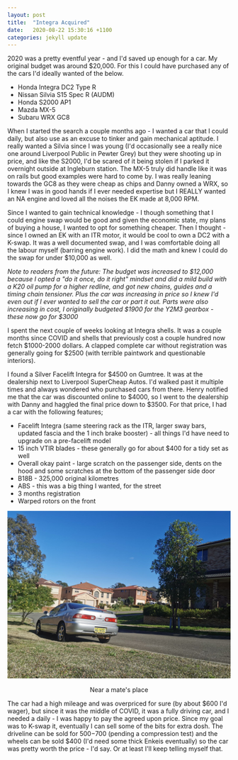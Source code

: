 ```yaml
---
layout: post
title:  "Integra Acquired"
date:   2020-08-22 15:30:16 +1100
categories: jekyll update
---
```


2020 was a pretty eventful year - and I'd saved up enough for a car. My original budget was around $20,000. For this I could have purchased any of the cars I'd ideally wanted of the below.
* Honda Integra DC2 Type R
* Nissan Silvia S15 Spec R (AUDM)
* Honda S2000 AP1
* Mazda MX-5
* Subaru WRX GC8

When I started the search a couple months ago - I wanted a car that I could daily, but also use as an excuse to tinker and gain mechanical aptitude. I really wanted a Silvia since I was young (I'd occasionally see a really nice one around Liverpool Public in Pewter Grey) but they were shooting up in price, and like the S2000, I'd be scared of it being stolen if I parked it overnight outside at Ingleburn station. The MX-5 truly did handle like it was on rails but good examples were hard to come by. I was really leaning towards the GC8 as they were cheap as chips and Danny owned a WRX, so I knew I was in good hands if I ever needed expertise but I REALLY wanted an NA engine and loved all the noises the EK made at 8,000 RPM.

Since I wanted to gain technical knowledge - I though something that I could engine swap would be good and given the economic state, my plans of buying a house, I wanted to opt for something cheaper. Then I thought - since I owned an EK with an ITR motor, it would be cool to own a DC2 with a K-swap. It was a well documented swap, and I was comfortable doing all the labour myself (barring engine work). I did the math and knew I could do the swap for under $10,000 as well.

*Note to readers from the future: The budget was increased to $12,000 because I opted a "do it once, do it right" mindset and did a mild build with a K20 oil pump for a higher redline, and got new chains, guides and a timing chain tensioner. Plus the car was increasing in price so I knew I'd even out if I ever wanted to sell the car or part it out. Parts were also increasing in cost, I originally budgeted $1900 for the Y2M3 gearbox - these now go for $3000*

I spent the next couple of weeks looking at Integra shells. It was a couple months since COVID and shells that previously cost a couple hundred now fetch $1000-2000 dollars. A clapped complete car without registration was generally going for $2500 (with terrible paintwork and questionable interiors).

I found a Silver Facelift Integra for $4500 on Gumtree. It was at the dealership next to Liverpool SuperCheap Autos. I'd walked past it multiple times and always wondered who purchased cars from there. Henry notified me that the car was discounted online to $4000, so I went to the dealership with Danny and haggled the final price down to $3500. For that price, I had a car with the following features;

* Facelift Integra (same steering rack as the ITR, larger sway bars, updated fascia and the 1 inch brake booster) - all things I'd have need to upgrade on a pre-facelift model
* 15 inch VTIR blades - these generally go for about $400 for a tidy set as well
* Overall okay paint - large scratch on the passenger side, dents on the hood and some scratches at the bottom of the passenger side door
* B18B - 325,000 original kilometres 
* ABS - this was a big thing I wanted, for the street
* 3 months registration
* Warped rotors on the front


![car at home](/images/car_at_home.jpg)<center>
Near a mate's place
</center> 

The car had a high mileage and was overpriced for sure (by about $600 I'd wager), but since it was the middle of COVID, it was a fully driving car, and I needed a daily - I was happy to pay the agreed upon price. Since my goal was to K-swap it, eventually I can sell some of the bits for extra dosh. The driveline can be sold for $500-$700 (pending a compression test) and the wheels can be sold $400 (I'd need some thick Enkeis eventually) so the car was pretty worth the price - I'd say. Or at least I'll keep telling myself that.



